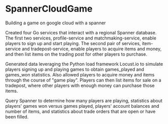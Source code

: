# SpannerCloudGame
Building a game on google cloud with a spanner 

Created four Go services that interact with a regional Spanner database. The first two services, profile-service and matchmaking-service, enable players to sign up and start playing. The second pair of services, item-service and tradepost-service, enable players to acquire items and money, and then list items on the trading post for other players to purchase.

Generated data leveraging the Python load framework Locust.io to simulate players signing up and playing games to obtain games_played and games_won statistics. Also allowed players to acquire money and items through the course of "game play". Players can then list items for sale on a tradepost, where other players with enough money can purchase those items.

Query  Spanner to determine how many players are playing, statistics about players' games won versus games played, players' account balances and number of items, and statistics about trade orders that are open or have been filled.

